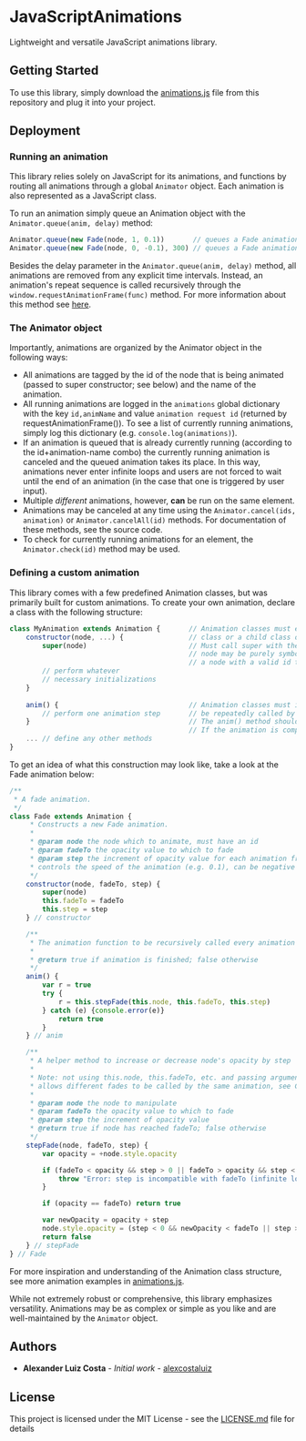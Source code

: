# JavaScriptAnimations

Lightweight and versatile JavaScript animations library.

## Getting Started

To use this library, simply download the [animations.js](animations.js) file from this repository and plug it into your project.

## Deployment

### Running an animation

This library relies solely on JavaScript for its animations, and functions by routing all animations through a global `Animator` object. Each animation is also represented as a JavaScript class.

To run an animation simply queue an Animation object with the `Animator.queue(anim, delay)` method:

```js
Animator.queue(new Fade(node, 1, 0.1))       // queues a Fade animation to run immediately
Animator.queue(new Fade(node, 0, -0.1), 300) // queues a Fade animation to run after 300ms
```

Besides the delay parameter in the `Animator.queue(anim, delay)` method, all animations are removed from any explicit time intervals. Instead, an animation's repeat sequence is called recursively through the `window.requestAnimationFrame(func)` method. For more information about this method see [here](https://developer.mozilla.org/en-US/docs/Web/API/window/requestAnimationFrame).

### The Animator object

Importantly, animations are organized by the Animator object in the following ways:
* All animations are tagged by the id of the node that is being animated (passed to super constructor; see below) and the name of the animation.
* All running animations are logged in the `animations` global dictionary with the key `id,animName` and value `animation request id` (returned by requestAnimationFrame()). To see a list of currently running animations, simply log this dictionary (e.g. `console.log(animations)`).
* If an animation is queued that is already currently running (according to the id+animation-name combo) the currently running animation is canceled and the queued animation takes its place. In this way, animations never enter infinite loops and users are not forced to wait until the end of an animation (in the case that one is triggered by user input).
* Multiple *different* animations, however, **can** be run on the same element.
* Animations may be canceled at any time using the `Animator.cancel(ids, animation)` or `Animator.cancelAll(id)` methods. For documentation of these methods, see the source code.
* To check for currently running animations for an element, the `Animator.check(id)` method may be used.

### Defining a custom animation

This library comes with a few predefined Animation classes, but was primarily built for custom animations. To create your own animation, declare a class with the following structure:

```js
class MyAnimation extends Animation {       // Animation classes must extend from the Animation base                    
    constructor(node, ...) {                // class or a child class of Animation
        super(node)                         // Must call super with the node that is being animated. This 
                                            // node may be purely symbolic, but the Animator object requires 
                                            // a node with a valid id to attach to the running animation
        // perform whatever
        // necessary initializations
    }
    
    anim() {                                // Animation classes must implement an anim() method, which will
        // perform one animation step       // be repeatedly called by window.requestAnimationFrame(func)
    }                                       // The anim() method should return false if it should be called again
                                            // If the animation is complete, return true from the anim() method
    ... // define any other methods
}
```


To get an idea of what this construction may look like, take a look at the Fade animation below:


```js
/**
 * A fade animation.
 */
class Fade extends Animation {                                                                                                               /**
     * Constructs a new Fade animation.
     *
     * @param node the node which to animate, must have an id
     * @param fadeTo the opacity value to which to fade
     * @param step the increment of opacity value for each animation frame,
     * controls the speed of the animation (e.g. 0.1), can be negative or positive
     */
    constructor(node, fadeTo, step) {
        super(node)
        this.fadeTo = fadeTo
        this.step = step
    } // constructor

    /**
     * The animation function to be recursively called every animation frame.
     *
     * @return true if animation is finished; false otherwise
     */
    anim() {
        var r = true
        try {
            r = this.stepFade(this.node, this.fadeTo, this.step)
        } catch (e) {console.error(e)}                                                                                                           if (r) {
            return true
        }
    } // anim

    /**
     * A helper method to increase or decrease node's opacity by step
     *
     * Note: not using this.node, this.fadeTo, etc. and passing arguments
     * allows different fades to be called by the same animation, see CrossFade
     *
     * @param node the node to manipulate
     * @param fadeTo the opacity value to which to fade
     * @param step the increment of opacity value
     * @return true if node has reached fadeTo; false otherwise
     */
    stepFade(node, fadeTo, step) {
        var opacity = +node.style.opacity

        if (fadeTo < opacity && step > 0 || fadeTo > opacity && step < 0) {
            throw "Error: step is incompatible with fadeTo (infinite loop)."
        }

        if (opacity == fadeTo) return true

        var newOpacity = opacity + step
        node.style.opacity = (step < 0 && newOpacity < fadeTo || step > 0 && newOpacity > fadeTo) ? fadeTo : newOpacity 
        return false
    } // stepFade
} // Fade
```

For more inspiration and understanding of the Animation class structure, see more animation examples in [animations.js](animations.js).

While not extremely robust or comprehensive, this library emphasizes versatility. Animations may be as complex or simple as you like and are well-maintained by the `Animator` object.

## Authors

* **Alexander Luiz Costa** - *Initial work* - [alexcostaluiz](https://github.com/alexcostaluiz)

## License

This project is licensed under the MIT License - see the [LICENSE.md](LICENSE.md) file for details
